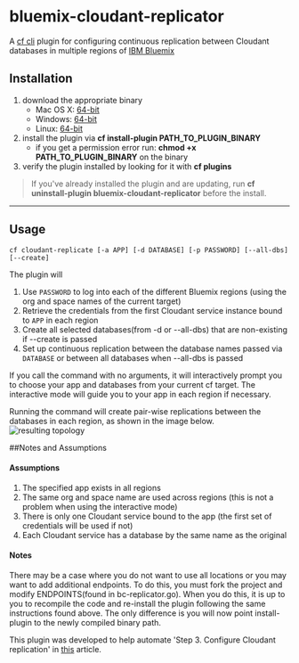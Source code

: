 # bluemix-cloudant-replicator
A [cf cli](https://github.com/cloudfoundry/cli) plugin for configuring continuous replication between Cloudant databases in multiple regions of [IBM Bluemix](http://bluemix.net)

## Installation
1. download the appropriate binary
	* Mac OS X: [64-bit](https://github.com/ibmjstart/bluemix-cloudant-replicator/releases/download/0.1.2/bc-replicator_0.1.2_osx.zip)
	* Windows:  [64-bit](https://github.com/ibmjstart/bluemix-cloudant-replicator/releases/download/0.1.2/bc-replicator_0.1.2_win64.zip)
	* Linux:    [64-bit](https://github.com/ibmjstart/bluemix-cloudant-replicator/releases/download/0.1.2/bc-replicator_0.1.2_linux.zip)
2. install the plugin via **cf install-plugin PATH_TO_PLUGIN_BINARY** 
	* if you get a permission error run: **chmod +x PATH_TO_PLUGIN_BINARY** on the binary
3. verify the plugin installed by looking for it with **cf plugins** 

> If you've already installed the plugin and are updating, run **cf uninstall-plugin bluemix-cloudant-replicator** before the install.

***


## Usage

```
cf cloudant-replicate [-a APP] [-d DATABASE] [-p PASSWORD] [--all-dbs] [--create]
```
The plugin will

1. Use `PASSWORD` to log into each of the different Bluemix regions (using the org and space names of the current target)
2. Retrieve the credentials from the first Cloudant service instance bound to `APP` in each region
3. Create all selected databases(from -d or --all-dbs) that are non-existing if --create is passed
4. Set up continuous replication between the database names passed via `DATABASE` or between all databases when --all-dbs is passed 

If you call the command with no arguments, it will interactively prompt you to choose your app and databases from your current cf target. The interactive mode will guide you to your app in each region if necessary.

Running the command will create pair-wise replications between the databases in each region, as shown in the image below.
![resulting topology](https://github.com/ibmjstart/bluemix-cloudant-replicator/blob/master/README_images/bluemix-cloudant-replicator_diagram_2.png)

##Notes and Assumptions

#### Assumptions

1. The specified app exists in all regions
2. The same org and space name are used across regions (this is not a problem when using the interactive mode)
3. There is only one Cloudant service bound to the app (the first set of credentials will be used if not)
4. Each Cloudant service has a database by the same name as the original

#### Notes

There may be a case where you do not want to use all locations or you may want to add additional endpoints. To do this, you must fork the project and modify ENDPOINTS(found in bc-replicator.go). When you do this, it is up to you to recompile the code and re-install the plugin following the same instructions found above.  The only difference is you will now point install-plugin to the newly compiled binary path.

This plugin was developed to help automate 'Step 3. Configure Cloudant replication' in [this](http://www.ibm.com/developerworks/cloud/library/cl-multi-region-bluemix-apps-with-cloudant-and-dyn-trs/index.html#cmt_4) article.

